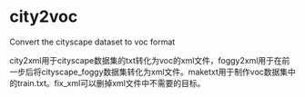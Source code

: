 # city2voc
Convert the cityscape dataset to voc format

city2xml用于cityscape数据集的txt转化为voc的xml文件，foggy2xml用于在前一步后将cityscape_foggy数据集转化为xml文件。maketxt用于制作voc数据集中的train.txt。fix_xml可以删掉xml文件中不需要的目标。
